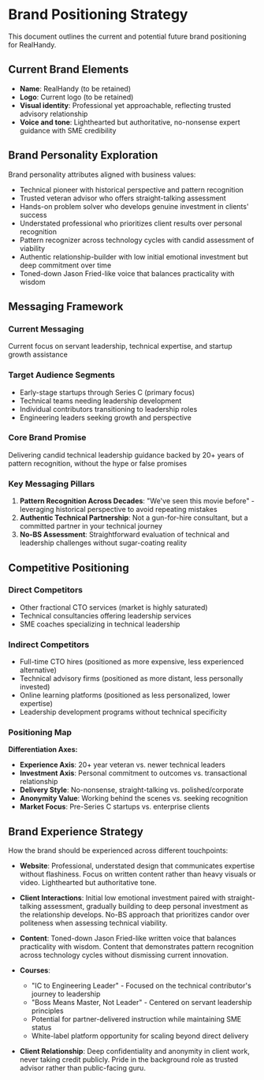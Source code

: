 # Brand Positioning Strategy

This document outlines the current and potential future brand positioning for RealHandy.

## Current Brand Elements

- **Name**: RealHandy (to be retained)
- **Logo**: Current logo (to be retained)
- **Visual identity**: Professional yet approachable, reflecting trusted advisory relationship
- **Voice and tone**: Lighthearted but authoritative, no-nonsense expert guidance with SME credibility

## Brand Personality Exploration

Brand personality attributes aligned with business values:
- Technical pioneer with historical perspective and pattern recognition
- Trusted veteran advisor who offers straight-talking assessment
- Hands-on problem solver who develops genuine investment in clients' success
- Understated professional who prioritizes client results over personal recognition
- Pattern recognizer across technology cycles with candid assessment of viability
- Authentic relationship-builder with low initial emotional investment but deep commitment over time
- Toned-down Jason Fried-like voice that balances practicality with wisdom

## Messaging Framework

### Current Messaging
Current focus on servant leadership, technical expertise, and startup growth assistance

### Target Audience Segments
- Early-stage startups through Series C (primary focus)
- Technical teams needing leadership development
- Individual contributors transitioning to leadership roles
- Engineering leaders seeking growth and perspective

### Core Brand Promise
Delivering candid technical leadership guidance backed by 20+ years of pattern recognition, without the hype or false promises

### Key Messaging Pillars
1. **Pattern Recognition Across Decades**: "We've seen this movie before" - leveraging historical perspective to avoid repeating mistakes
2. **Authentic Technical Partnership**: Not a gun-for-hire consultant, but a committed partner in your technical journey
3. **No-BS Assessment**: Straightforward evaluation of technical and leadership challenges without sugar-coating reality

## Competitive Positioning

### Direct Competitors
- Other fractional CTO services (market is highly saturated)
- Technical consultancies offering leadership services
- SME coaches specializing in technical leadership

### Indirect Competitors
- Full-time CTO hires (positioned as more expensive, less experienced alternative)
- Technical advisory firms (positioned as more distant, less personally invested)
- Online learning platforms (positioned as less personalized, lower expertise)
- Leadership development programs without technical specificity

### Positioning Map
**Differentiation Axes:**
- **Experience Axis**: 20+ year veteran vs. newer technical leaders
- **Investment Axis**: Personal commitment to outcomes vs. transactional relationship
- **Delivery Style**: No-nonsense, straight-talking vs. polished/corporate
- **Anonymity Value**: Working behind the scenes vs. seeking recognition
- **Market Focus**: Pre-Series C startups vs. enterprise clients

## Brand Experience Strategy

How the brand should be experienced across different touchpoints:

- **Website**: Professional, understated design that communicates expertise without flashiness. Focus on written content rather than heavy visuals or video. Lighthearted but authoritative tone.

- **Client Interactions**: Initial low emotional investment paired with straight-talking assessment, gradually building to deep personal investment as the relationship develops. No-BS approach that prioritizes candor over politeness when assessing technical viability.

- **Content**: Toned-down Jason Fried-like written voice that balances practicality with wisdom. Content that demonstrates pattern recognition across technology cycles without dismissing current innovation.

- **Courses**: 
  * "IC to Engineering Leader" - Focused on the technical contributor's journey to leadership
  * "Boss Means Master, Not Leader" - Centered on servant leadership principles
  * Potential for partner-delivered instruction while maintaining SME status
  * White-label platform opportunity for scaling beyond direct delivery

- **Client Relationship**: Deep confidentiality and anonymity in client work, never taking credit publicly. Pride in the background role as trusted advisor rather than public-facing guru.
